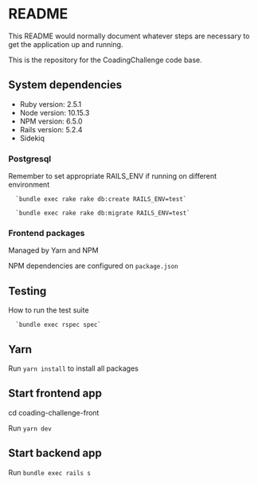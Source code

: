 # README

This README would normally document whatever steps are necessary to get the
application up and running.

This is the repository for the CoadingChallenge code base.

## System dependencies

* Ruby version: 2.5.1
* Node version: 10.15.3
* NPM version: 6.5.0
* Rails version: 5.2.4
* Sidekiq 

### Postgresql

Remember to set appropriate RAILS_ENV if running on different environment

      `bundle exec rake rake db:create RAILS_ENV=test`

      `bundle exec rake rake db:migrate RAILS_ENV=test`


### Frontend packages

Managed by Yarn and NPM

NPM dependencies are configured on `package.json`

## Testing

How to run the test suite

      `bundle exec rspec spec`

## Yarn

Run `yarn install` to install all packages
  
## Start frontend app

cd coading-challenge-front

Run `yarn dev` 

## Start backend app

Run `bundle exec rails s` 
